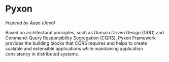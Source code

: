 # Pyxon

_Inspired by [Axon](https://axoniq.io/) (Java)_

Based on architectural principles, such as Domain Driven Design (DDD)
and Command-Query Responsibility Segregation (CQRS), Pyxon Framework 
provides the building blocks that CQRS requires and helps to create 
scalable and extensible applications while maintaining application 
consistency in distributed systems.

